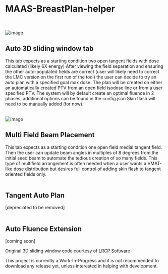 # MAAS-BreastPlan-helper
<br>

![image](https://github.com/Varian-MedicalAffairsAppliedSolutions/MAAS-BreastPlan-helper/assets/78000769/f537bdb0-d666-4242-babf-6839fbd1df2b)
## Auto 3D sliding window tab
This tab expects as a starting condition two open tangent fields with dose calculated (likely 6X energy)
After viewing the field separation and ensuring the other auto-populated fields are correct (user will likely need to correct the LMC version on the first run of the tool) the user can decide to try an auto plan with a specified goal max dose.  The plan will be created on either an automatically created PTV from an open field isodose line or from a user specified PTV.
The system will by default create an optimal fluence in 2 phases, additional options can be found in the config.json
Skin flash will need to be manually added (for now).
<br>
<br>

![image](https://github.com/Varian-MedicalAffairsAppliedSolutions/MAAS-BreastPlan-helper/assets/78000769/69df09a9-b0df-4df4-8a70-42ca479082d5)
## Multi Field Beam Placement
This tab expects as a starting condition one open field medial tangent field.  Then the user can update beam angles in multiples of 8 degrees from the initial seed beam to automate the tedious creation of so many fields.  This type of multifield arrangement is often needed when a user wants a VMAT-like dose distribution but desires full control of adding skin flash to tangent oriented fields only. 
<br>
<br>
## Tangent Auto Plan
[depreciated to be removed]
<br>
<br>
## Auto Fluence Extension
[coming soon]

Original 3D sliding window code courtesy of [LRCP Software](https://github.com/cancerhackr)

This project is currently a Work-In-Progress and it is not recommended to download any release yet, unless interested in helping with development.
